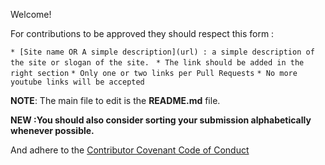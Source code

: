 Welcome!

For contributions to be approved they should respect this form :

`* [Site name OR A simple description](url) : a simple description of the site or slogan of the site. `
`* The link should be added in the right section`
`* Only one or two links per Pull Requests`
`* No more youtube links will be accepted`

__NOTE__: The main file to edit is the __README.md__ file.

__NEW :You should also consider sorting your submission alphabetically whenever possible.__

And adhere to the [Contributor Covenant Code of Conduct](./CODE_OF_CONDUCT.md)
